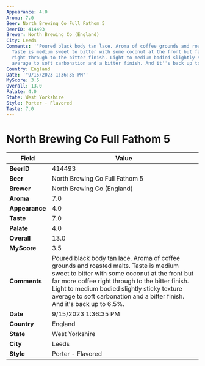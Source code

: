 ```yaml
---
Appearance: 4.0
Aroma: 7.0
Beer: North Brewing Co Full Fathom 5
BeerID: 414493
Brewer: North Brewing Co (England)
City: Leeds
Comments: '"Poured black body tan lace. Aroma of coffee grounds and roasted malts.
  Taste is medium sweet to bitter with some coconut at the front but far more coffee
  right through to the bitter finish. Light to medium bodied slightly sticky texture
  average to soft carbonation and a bitter finish. And it''s back up to 6.5%."'
Country: England
Date: '"9/15/2023 1:36:35 PM"'
MyScore: 3.5
Overall: 13.0
Palate: 4.0
State: West Yorkshire
Style: Porter - Flavored
Taste: 7.0
---
```


# North Brewing Co Full Fathom 5

| Field         | Value |
|---------------|-------|
| **BeerID** | 414493 |
| **Beer** | North Brewing Co Full Fathom 5 |
| **Brewer** | North Brewing Co (England) |
| **Aroma** | 7.0 |
| **Appearance** | 4.0 |
| **Taste** | 7.0 |
| **Palate** | 4.0 |
| **Overall** | 13.0 |
| **MyScore** | 3.5 |
| **Comments** | Poured black body tan lace. Aroma of coffee grounds and roasted malts. Taste is medium sweet to bitter with some coconut at the front but far more coffee right through to the bitter finish. Light to medium bodied slightly sticky texture average to soft carbonation and a bitter finish. And it's back up to 6.5%. |
| **Date** | 9/15/2023 1:36:35 PM |
| **Country** | England |
| **State** | West Yorkshire |
| **City** | Leeds |
| **Style** | Porter - Flavored |

